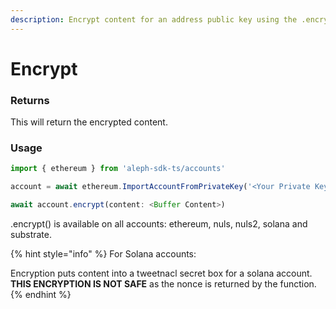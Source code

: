 ```yaml
---
description: Encrypt content for an address public key using the .encrypt() function.
---
```


# Encrypt

### Returns

This will return the encrypted content.

### Usage

```javascript
import { ethereum } from 'aleph-sdk-ts/accounts'

account = await ethereum.ImportAccountFromPrivateKey('<Your Private Key Here>')

await account.encrypt(content: <Buffer Content>)
```

.encrypt() is available on all accounts: ethereum, nuls, nuls2, solana and substrate.

{% hint style="info" %}
For Solana accounts:&#x20;

Encryption puts content into a tweetnacl secret box for a solana account. **THIS ENCRYPTION IS NOT SAFE** as the nonce is returned by the function.
{% endhint %}

